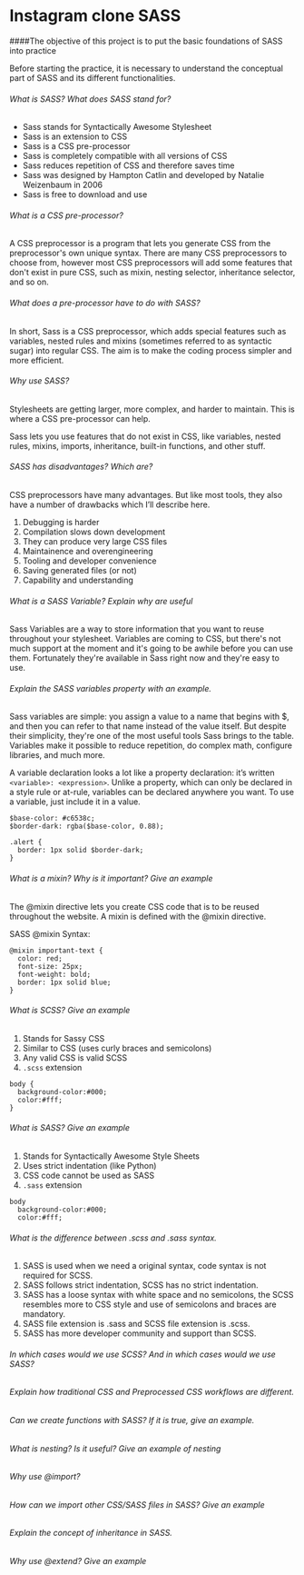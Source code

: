 # Instagram clone SASS

####The objective of this project is to put the basic foundations of SASS into practice

Before starting the practice, it is necessary to understand the conceptual part of SASS and its different functionalities.

###### What is SASS? What does SASS stand for?
- Sass stands for Syntactically Awesome Stylesheet
- Sass is an extension to CSS
- Sass is a CSS pre-processor
- Sass is completely compatible with all versions of CSS
- Sass reduces repetition of CSS and therefore saves time
- Sass was designed by Hampton Catlin and developed by Natalie Weizenbaum in 2006
- Sass is free to download and use

###### What is a CSS pre-processor?
A CSS preprocessor is a program that lets you generate CSS from the preprocessor's own unique syntax. There are many CSS preprocessors to choose from, however most CSS preprocessors will add some features that don't exist in pure CSS, such as mixin, nesting selector, inheritance selector, and so on.

###### What does a pre-processor have to do with SASS?
In short, Sass is a CSS preprocessor, which adds special features such as variables, nested rules and mixins (sometimes referred to as syntactic sugar) into regular CSS. The aim is to make the coding process simpler and more efficient.

###### Why use SASS?
Stylesheets are getting larger, more complex, and harder to maintain. This is where a CSS pre-processor can help.

Sass lets you use features that do not exist in CSS, like variables, nested rules, mixins, imports, inheritance, built-in functions, and other stuff.

###### SASS has disadvantages? Which are?
CSS preprocessors have many advantages. But like most tools, they also have a number of drawbacks which I’ll describe here.
1. Debugging is harder
2. Compilation slows down development
3. They can produce very large CSS files
4. Maintainence and overengineering
5. Tooling and developer convenience
6. Saving generated files (or not)
7. Capability and understanding

###### What is a SASS Variable? Explain why are useful
Sass Variables are a way to store information that you want to reuse throughout your stylesheet. Variables are coming to CSS, but there's not much support at the moment and it's going to be awhile before you can use them. Fortunately they're available in Sass right now and they're easy to use.

###### Explain the SASS variables property with an example.
Sass variables are simple: you assign a value to a name that begins with $, and then you can refer to that name instead of the value itself. But despite their simplicity, they're one of the most useful tools Sass brings to the table. Variables make it possible to reduce repetition, do complex math, configure libraries, and much more.

A variable declaration looks a lot like a property declaration: it’s written ```<variable>: <expression>```. Unlike a property, which can only be declared in a style rule or at-rule, variables can be declared anywhere you want. To use a variable, just include it in a value.
```
$base-color: #c6538c;
$border-dark: rgba($base-color, 0.88);

.alert {
  border: 1px solid $border-dark;
}
```

###### What is a mixin? Why is it important? Give an example
The @mixin directive lets you create CSS code that is to be reused throughout the website.
A mixin is defined with the @mixin directive.

SASS @mixin Syntax:
```
@mixin important-text {
  color: red;
  font-size: 25px;
  font-weight: bold;
  border: 1px solid blue;
}
```

###### What is SCSS? Give an example
1. Stands for Sassy CSS
2. Similar to CSS (uses curly braces and semicolons)
3. Any valid CSS is valid SCSS
4. ```.scss``` extension

```
body {
  background-color:#000;
  color:#fff;
}
```

###### What is SASS? Give an example
1. Stands for Syntactically Awesome Style Sheets
2. Uses strict indentation (like Python)
3. CSS code cannot be used as SASS
4. ```.sass``` extension

```
body
  background-color:#000;
  color:#fff;
```

###### What is the difference between .scss and .sass syntax.
1. SASS is used when we need a original syntax, code syntax is not required for SCSS.
2. SASS follows strict indentation, SCSS has no strict indentation.
3. SASS has a loose syntax with white space and no semicolons, the SCSS resembles more to CSS style and use of semicolons and braces are mandatory.
4. SASS file extension is .sass and SCSS file extension is .scss.
5. SASS has more developer community and support than SCSS.


###### In which cases would we use SCSS? And in which cases would we use SASS?


###### Explain how traditional CSS and Preprocessed CSS workflows are different.

###### Can we create functions with SASS? If it is true, give an example.

###### What is nesting? Is it useful? Give an example of nesting

###### Why use @import?

###### How can we import other CSS/SASS files in SASS? Give an example

###### Explain the concept of inheritance in SASS.

###### Why use @extend? Give an example
